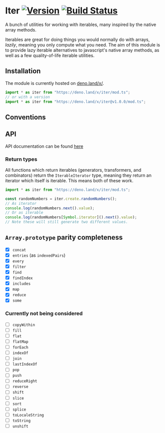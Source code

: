 # Iter [![Version](https://img.shields.io/github/v/tag/jajaperson/iterable-utilities?label=version)](https://github.com/jajaperson/iterable-utilities/releases) [![Build Status](https://img.shields.io/github/workflow/status/jajaperson/iterable-utilities/Test%20Deno%20Module)](https://github.com/jajaperson/iterable-utilities/actions?query=workflow%3A%22Test+Deno+Module%22)

A bunch of utilities for working with iterables, many inspired by the native
array methods.

Iterables are great for doing things you would normally do with arrays,
_lazily_, meaning you only compute what you need. The aim of this module is to
provide lazy iterable alternatives to javascript's native array methods, as well
as a few quality-of-life iterable utilities.

## Installation

The module is currently hosted on [deno.land/x/](https://deno.land/x/).

```ts
import * as iter from "https://deno.land/x/iter/mod.ts";
// or with a version
import * as iter from "https://deno.land/x/iter@v1.0.0/mod.ts";
```

## Conventions

## API

API documentation can be found
[here](https://doc.deno.land/https/deno.land/x/iter/mod.ts)

### Return types

All functions which return iterables (generators, transformers, and combinators)
return the `IterableIterator` type, meaning they return an iterator which itself
is iterable. This means both of these work.

```ts
import * as iter from "https://deno.land/x/iter/mod.ts";

const randomNumbers = iter.create.randomNumbers();
// As iterator
console.log(randomNumbers.next().value);
// Or as iterable
console.log(randomNumbers[Symbol.iterator]().next().value);
// Note these will still generate two different values.
```

## `Array.prototype` parity completeness

- [x] `concat`
- [x] `entries` (as `indexedPairs`)
- [x] `every`
- [x] `filter`
- [x] `find`
- [x] `findIndex`
- [x] `includes`
- [x] `map`
- [x] `reduce`
- [x] `some`

### Currently not being considered

- [ ] `copyWithin`
- [ ] `fill`
- [ ] `flat`
- [ ] `flatMap`
- [ ] `forEach`
- [ ] `indexOf`
- [ ] `join`
- [ ] `lastIndexOf`
- [ ] `pop`
- [ ] `push`
- [ ] `reduceRight`
- [ ] `reverse`
- [ ] `shift`
- [ ] `slice`
- [ ] `sort`
- [ ] `splice`
- [ ] `toLocaleString`
- [ ] `toString`
- [ ] `unshift`
